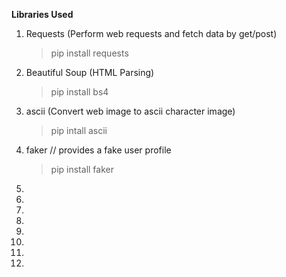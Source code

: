 **Libraries Used**

1.  Requests (Perform web requests and fetch data by get/post)
    >pip install requests
    
2.  Beautiful Soup (HTML Parsing)
    >pip install bs4
3.  ascii (Convert web image to ascii character image)
    >pip intall ascii
    
4.  faker // provides a fake user profile
    >pip install faker
    
5.  
6.  
7.  
8.  
9.  
10. 
11. 
12. 